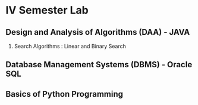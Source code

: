 # IV Semester Lab

## Design and Analysis of Algorithms (DAA) - JAVA
<ol>
  <li>Search Algorithms : Linear and Binary Search</li>
</ol>


## Database Management Systems (DBMS) - Oracle SQL
## Basics of Python Programming
